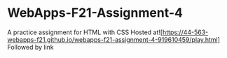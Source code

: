 # WebApps-F21-Assignment-4
A practice assignment for HTML with CSS
Hosted at![https://44-563-webapps-f21.github.io/webapps-f21-assignment-4-919610459/play.html] Followed by link
